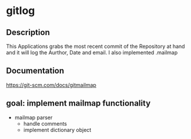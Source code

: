 # gitlog

## Description

This Applications grabs the most recent commit of the Repository at hand and it will log the Aurthor, Date and email. I also implemented .mailmap

## Documentation
https://git-scm.com/docs/gitmailmap


## goal: implement mailmap functionality

- mailmap parser
  - handle comments
  - implement dictionary object

